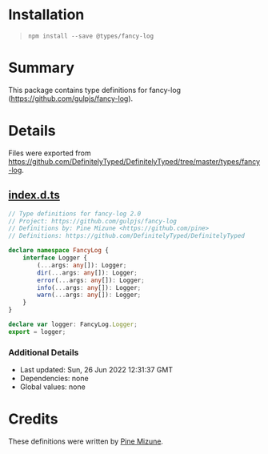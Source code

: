 # Installation
> `npm install --save @types/fancy-log`

# Summary
This package contains type definitions for fancy-log (https://github.com/gulpjs/fancy-log).

# Details
Files were exported from https://github.com/DefinitelyTyped/DefinitelyTyped/tree/master/types/fancy-log.
## [index.d.ts](https://github.com/DefinitelyTyped/DefinitelyTyped/tree/master/types/fancy-log/index.d.ts)
````ts
// Type definitions for fancy-log 2.0
// Project: https://github.com/gulpjs/fancy-log
// Definitions by: Pine Mizune <https://github.com/pine>
// Definitions: https://github.com/DefinitelyTyped/DefinitelyTyped

declare namespace FancyLog {
    interface Logger {
        (...args: any[]): Logger;
        dir(...args: any[]): Logger;
        error(...args: any[]): Logger;
        info(...args: any[]): Logger;
        warn(...args: any[]): Logger;
    }
}

declare var logger: FancyLog.Logger;
export = logger;

````

### Additional Details
 * Last updated: Sun, 26 Jun 2022 12:31:37 GMT
 * Dependencies: none
 * Global values: none

# Credits
These definitions were written by [Pine Mizune](https://github.com/pine).
